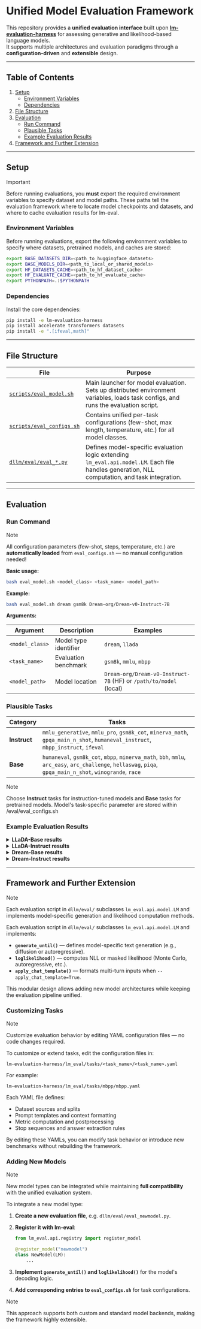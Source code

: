 # Unified Model Evaluation Framework

This repository provides a **unified evaluation interface** built upon **[lm-evaluation-harness](https://github.com/EleutherAI/lm-evaluation-harness)** for assessing generative and likelihood-based language models.  
It supports multiple architectures and evaluation paradigms through a **configuration-driven** and **extensible** design.

---

## Table of Contents
1. [Setup](#setup)
   - [Environment Variables](#environment-variables)
   - [Dependencies](#dependencies)
2. [File Structure](#file-structure)
3. [Evaluation](#evaluation)
   - [Run Command](#run-command)
   - [Plausible Tasks](#plausible-tasks)
   - [Example Evaluation Results](#example-evaluation-results)
4. [Framework and Further Extension](#framework-and-further-extension)

---

## Setup

> [!IMPORTANT]
> Before running evaluations, you **must** export the required environment variables to specify dataset and model paths.
> These paths tell the evaluation framework where to locate model checkpoints and datasets, and where to cache evaluation results for lm-eval.

### Environment Variables

Before running evaluations, export the following environment variables to specify where datasets, pretrained models, and caches are stored:

```bash
export BASE_DATASETS_DIR=<path_to_huggingface_datasets>
export BASE_MODELS_DIR=<path_to_local_or_shared_models>
export HF_DATASETS_CACHE=<path_to_hf_dataset_cache>
export HF_EVALUATE_CACHE=<path_to_hf_evaluate_cache>
export PYTHONPATH=.:$PYTHONPATH
```


### Dependencies

Install the core dependencies:

```bash
pip install -e lm-evaluation-harness
pip install accelerate transformers datasets
pip install -e ".[ifeval,math]"
```


---

## File Structure

| File | Purpose |
|------|---------|
| [`scripts/eval_model.sh`](/dllm/scripts/eval_model.sh) | Main launcher for model evaluation. Sets up distributed environment variables, loads task configs, and runs the evaluation script. |
| [`scripts/eval_configs.sh`](/dllm/scripts/eval_configs.sh) | Contains unified per-task configurations (few-shot, max length, temperature, etc.) for all model classes. |
| [`dllm/eval/eval_*.py`](/dllm/eval/) | Defines model-specific evaluation logic extending `lm_eval.api.model.LM`. Each file handles generation, NLL computation, and task integration. |


---

## Evaluation

### Run Command

> [!NOTE]
> All configuration parameters (few-shot, steps, temperature, etc.) are **automatically loaded** from `eval_configs.sh` — no manual configuration needed!

**Basic usage:**

```bash
bash eval_model.sh <model_class> <task_name> <model_path>
```

**Example:**

```bash
bash eval_model.sh dream gsm8k Dream-org/Dream-v0-Instruct-7B
```

**Arguments:**

| Argument | Description | Examples |
|----------|-------------|----------|
| `<model_class>` | Model type identifier | `dream`, `llada` |
| `<task_name>` | Evaluation benchmark | `gsm8k`, `mmlu`, `mbpp` |
| `<model_path>` | Model location | `Dream-org/Dream-v0-Instruct-7B` (HF) or `/path/to/model` (local) |

### Plausible Tasks

| Category | Tasks |
|----------|-------|
| **Instruct** | `mmlu_generative`, `mmlu_pro`, `gsm8k_cot`, `minerva_math`, `gpqa_main_n_shot`, `humaneval_instruct`, `mbpp_instruct`, `ifeval` |
| **Base** | `humaneval`, `gsm8k_cot`, `mbpp`, `minerva_math`, `bbh`, `mmlu`, `arc_easy`, `arc_challenge`, `hellaswag`, `piqa`, `gpqa_main_n_shot`, `winogrande`, `race` |

> [!NOTE]
> Choose **Instruct** tasks for instruction-tuned models and **Base** tasks for pretrained models. Model's task-specific parameter are stored within /eval/eval_configs.sh


### Example Evaluation Results



<details>
<summary><strong>LLaDA-Base results</strong></summary>

| Source | BBH | GSM8K | Math | HumanEval | MBPP |
|--------|-----|-------|------|-----------|------|
| **Reported** | — | — | — | — | — |
| **Reproduced** | — | — | — | — | — |

</details>



<details>
<summary><strong>LLaDA-Instruct results</strong></summary>

| Source | BBH | GSM8K | Math | HumanEval | MBPP |
|--------|-----|-------|------|-----------|------|
| **Reported** | — | — | — | — | — |
| **Reproduced** | — | — | — | — | — |

</details>



<details>
<summary><strong>Dream-Base results</strong></summary>

| Source | BBH | GSM8K | Math | HumanEval | MBPP |
|--------|-----|-------|------|-----------|------|
| **Reported** | — | — | — | — | — |
| **Reproduced** | — | — | — | — | — |

</details>


<details>
<summary><strong>Dream-Instruct results</strong></summary>

| Source | BBH | GSM8K | Math | HumanEval | MBPP |
|--------|-----|-------|------|-----------|------|
| **Reported** | — | — | — | — | — |
| **Reproduced** | — | — | — | — | — |

</details>

---

## Framework and Further Extension

> [!NOTE]
> Each evaluation script in `dllm/eval/` subclasses `lm_eval.api.model.LM` and implements model-specific generation and likelihood computation methods.

Each evaluation script in `dllm/eval/` subclasses `lm_eval.api.model.LM` and implements:

- **`generate_until()`** — defines model-specific text generation (e.g., diffusion or autoregressive).
- **`loglikelihood()`** — computes NLL or masked likelihood (Monte Carlo, autoregressive, etc.).
- **`apply_chat_template()`** — formats multi-turn inputs when `--apply_chat_template=True`.

This modular design allows adding new model architectures while keeping the evaluation pipeline unified.

### Customizing Tasks

> [!NOTE]
> Customize evaluation behavior by editing YAML configuration files — no code changes required.

To customize or extend tasks, edit the configuration files in:

```
lm-evaluation-harness/lm_eval/tasks/<task_name>/<task_name>.yaml
```

For example:

```
lm-evaluation-harness/lm_eval/tasks/mbpp/mbpp.yaml
```

Each YAML file defines:

- Dataset sources and splits
- Prompt templates and context formatting
- Metric computation and postprocessing
- Stop sequences and answer extraction rules

By editing these YAMLs, you can modify task behavior or introduce new benchmarks without rebuilding the framework.

### Adding New Models

> [!NOTE]
> New model types can be integrated while maintaining **full compatibility** with the unified evaluation system.

To integrate a new model type:

1. **Create a new evaluation file**, e.g. `dllm/eval/eval_newmodel.py`.

2. **Register it with lm-eval**:

   ```python
   from lm_eval.api.registry import register_model

   @register_model("newmodel")
   class NewModel(LM):
       ...
   ```

3. **Implement `generate_until()` and `loglikelihood()`** for the model's decoding logic.

4. **Add corresponding entries to `eval_configs.sh`** for task configurations.

> [!NOTE]
> This approach supports both custom and standard model backends, making the framework highly extensible.

